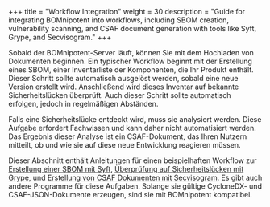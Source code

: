 +++
title = "Workflow Integration"
weight = 30
description = "Guide for integrating BOMnipotent into workflows, including SBOM creation, vulnerability scanning, and CSAF document generation with tools like Syft, Grype, and Secvisogram."
+++

Sobald der BOMnipotent-Server läuft, können Sie mit dem Hochladen von Dokumenten beginnen. Ein typischer Workflow beginnt mit der Erstellung eines SBOM, einer Inventarliste der Komponenten, die Ihr Produkt enthält. Dieser Schritt sollte automatisch ausgelöst werden, sobald eine neue Version erstellt wird. Anschließend wird dieses Inventar auf bekannte Sicherheitslücken überprüft. Auch dieser Schritt sollte automatisch erfolgen, jedoch in regelmäßigen Abständen.

Falls eine Sicherheitslücke entdeckt wird, muss sie analysiert werden. Diese Aufgabe erfordert Fachwissen und kann daher nicht automatisiert werden. Das Ergebnis dieser Analyse ist ein CSAF-Dokument, das Ihren Nutzern mitteilt, ob und wie sie auf diese neue Entwicklung reagieren müssen.

Dieser Abschnitt enthält Anleitungen für einen beispielhaften Workflow zur [Erstellung einer SBOM mit Syft](/de/integration/syft), [Überprüfung auf Sicherheitslücken mit Grype](/de/integration/grype), und [Erstellung von CSAF Dokumenten mit Secvisogram](/de/integration/secvisogram). Es gibt auch andere Programme für diese Aufgaben. Solange sie gültige CycloneDX- und CSAF-JSON-Dokumente erzeugen, sind sie mit BOMnipotent kompatibel.
